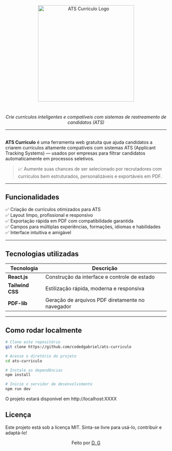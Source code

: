 <div align="center">
  <img src="https://raw.githubusercontent.com/codedgabriel/ats-curriculo/main/public/logoats.png" width="300" alt="ATS Currículo Logo" />
  
  #

  <em>Crie currículos inteligentes e compatíveis com sistemas de rastreamento de candidatos (ATS)</em>
</div>

---

## 

**ATS Currículo** é uma ferramenta web gratuita que ajuda candidatos a criarem currículos altamente compatíveis com sistemas ATS (Applicant Tracking Systems) — usados por empresas para filtrar candidatos automaticamente em processos seletivos.

> 📈 Aumente suas chances de ser selecionado por recrutadores com currículos bem estruturados, personalizáveis e exportáveis em PDF.

---

## Funcionalidades

✅ Criação de currículos otimizados para ATS  
✅ Layout limpo, profissional e responsivo  
✅ Exportação rápida em PDF com compatibilidade garantida  
✅ Campos para múltiplas experiências, formações, idiomas e habilidades  
✅ Interface intuitiva e amigável  

---

## Tecnologias utilizadas

| Tecnologia     | Descrição                                      |
|----------------|-----------------------------------------------|
| **React.js**   | Construção da interface e controle de estado  |
| **Tailwind CSS** | Estilização rápida, moderna e responsiva     |
| **PDF-lib**    | Geração de arquivos PDF diretamente no navegador |

---

## Como rodar localmente

```bash
# Clone este repositório
git clone https://github.com/codedgabriel/ats-curriculo

# Acesse o diretório do projeto
cd ats-curriculo

# Instale as dependências
npm install

# Inicie o servidor de desenvolvimento
npm run dev

```

O projeto estará disponível em http://localhost:XXXX
## Licença

Este projeto está sob a licença MIT.
Sinta-se livre para usá-lo, contribuir e adaptá-lo!

<div align="center"> Feito por <a href="https://github.com/codedgabriel" target="_blank">D. G</a> </div> 